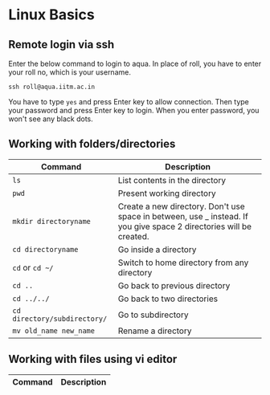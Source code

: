 # Linux Basics
## Remote login via ssh
Enter the below command to login to aqua. In place of roll, you have to enter your roll no, which is your username. 
```
ssh roll@aqua.iitm.ac.in
```
You have to type `yes` and press Enter key to allow connection. Then type your password and press Enter key to login. When you enter password, you won't see any black dots.

## Working with folders/directories
Command | Description |
--|--|
`ls` |List contents in the directory
`pwd` | Present working directory
`mkdir directoryname` | Create a new directory. Don't use space in between, use _ instead. If you give space 2 directories will be created.
`cd directoryname` | Go inside a directory
`cd` or `cd ~/` | Switch to home directory from any directory 	
`cd ..` | Go back to previous directory 	
`cd ../../` | Go back to two directories 
`cd directory/subdirectory/` | Go to subdirectory 	
`mv old_name new_name` | Rename a directory

## Working with files using vi editor

Command | Description |
--|--|

